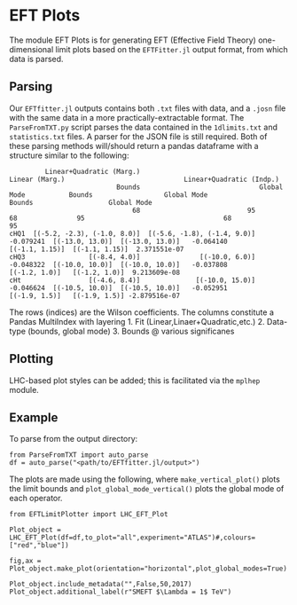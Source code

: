 # EFT Plots

The module EFT Plots is for generating EFT (Effective Field Theory) one-dimensional limit plots based on the `EFTFitter.jl` output format, from which data is parsed.

## Parsing
Our `EFTfitter.jl` outputs contains both `.txt` files with data, and a `.josn` file with the same data in a more practically-extractable format.
The `ParseFromTXT.py` script parses the data contained in the `1dlimits.txt` and `statistics.txt` files.
A parser for the JSON file is still required.
Both of these parsing methods will/should return a pandas dataframe with a structure similar to the following:

```
         Linear+Quadratic (Marg.)                                            Linear (Marg.)                              Linear+Quadratic (Indp.)                              
                           Bounds                              Global Mode           Bounds                  Global Mode                   Bounds                   Global Mode
                               68                           95                           68               95                                   68              95              
cHQ1  [(-5.2, -2.3), (-1.0, 8.0)]  [(-5.6, -1.8), (-1.4, 9.0)]   -0.079241  [(-13.0, 13.0)]  [(-13.0, 13.0)]   -0.064140           [(-1.1, 1.15)]  [(-1.1, 1.15)]  2.371551e-07
cHQ3                [(-8.4, 4.0)]               [(-10.0, 6.0)]   -0.048322  [(-10.0, 10.0)]  [(-10.0, 10.0)]   -0.037808            [(-1.2, 1.0)]   [(-1.2, 1.0)]  9.213609e-08
cHt                 [(-4.6, 8.4)]              [(-10.0, 15.0)]   -0.046624  [(-10.5, 10.0)]  [(-10.5, 10.0)]   -0.052951            [(-1.9, 1.5)]   [(-1.9, 1.5)] -2.879516e-07

```
The rows (indices) are the Wilson coefficients. The columns constitute a Pandas MultiIndex with layering 1. Fit (Linear,Linaer+Quadratic,etc.) 2. Data-type (bounds, global mode) 3. Bounds @ various significanes 



## Plotting
LHC-based plot styles can be added; this is facilitated via the `mplhep` module.

## Example
To parse from the output directory:
```python3
from ParseFromTXT import auto_parse
df = auto_parse("<path/to/EFTfitter.jl/output>")
```

The plots are made using the following, where `make_vertical_plot()` plots the limit bounds and `plot_global_mode_vertical()` plots the global mode of each operator.

```python3
from EFTLimitPlotter import LHC_EFT_Plot

Plot_object = LHC_EFT_Plot(df=df,to_plot="all",experiment="ATLAS")#,colours=["red","blue"])

fig,ax = Plot_object.make_plot(orientation="horizontal",plot_global_modes=True)

Plot_object.include_metadata("",False,50,2017)
Plot_object.additional_label(r"SMEFT $\Lambda = 1$ TeV")

```

